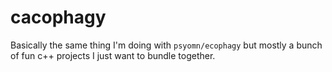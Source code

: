 # cacophagy

Basically the same thing I'm doing with `psyomn/ecophagy` but mostly a
bunch of fun c++ projects I just want to bundle together.
